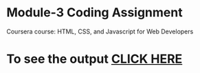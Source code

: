 

# Module-3 Coding Assignment

Coursera course: HTML, CSS, and Javascript for Web Developers

# To see the output [CLICK HERE](https://Karthik058.github.io/Coursera-HTML-CSS-and-JavaScript-for-Web-Developers/Assignments/module-3/index.html)

